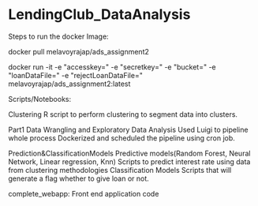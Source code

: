 # LendingClub_DataAnalysis


Steps to run the docker Image:

docker pull melavoyrajap/ads_assignment2


docker run -it -e "accesskey=<enter your accesskey>" -e "secretkey=<enter your secretkey>" -e "bucket=<enter your bucket>" -e "loanDataFile=<enter filename>" 
-e "rejectLoanDataFile=<enter filename>" melavoyrajap/ads_assignment2:latest
 


Scripts/Notebooks:

Clustering
R script to perform clustering to segment data into clusters.

Part1
Data Wrangling and Exploratory Data Analysis
Used Luigi to pipeline whole process
Dockerized and scheduled the pipeline using cron job.

Prediction&ClassificationModels
Predictive models(Random Forest, Neural Network, Linear regression, Knn) Scripts to predict interest rate using data from clustering methodologies
Classification Models Scripts that will generate a flag whether to give loan or not.

complete_webapp: Front end application code

 
